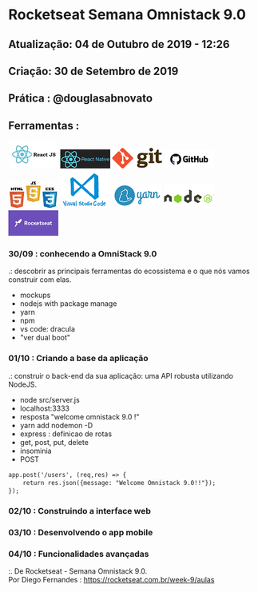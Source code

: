 # Rocketseat Semana Omnistack 9.0

## Atualização: 04 de Outubro de 2019 - 12:26
## Criação: 30 de Setembro de 2019
## Prática : @douglasabnovato

## Ferramentas : 

![ReactJS](/images/logo-reactjs.jpg)
![React Native](/images/logo-react-native.png)
![Git](/images/logo-git.png)
![Github](/images/logo-github.png)
![HTML/CSS/Javascript](/images/logo-html-css-js.jpeg)
![VSCode](/images/logo-VSCode.png)
![Yarn](/images/logo-yarn.png)
![Nodejs](/images/nodejs.png)
![Rocketseat](/images/logo-rocketseat.png)

### 30/09 : conhecendo a OmniStack 9.0
.: descobrir as principais ferramentas do ecossistema e o que nós vamos construir com elas.
- mockups
- nodejs with package manage
- yarn
- npm
- vs code: dracula
- "ver dual boot"

### 01/10 : Criando a base da aplicação
.: construir o back-end da sua aplicação: uma API robusta utilizando NodeJS.
- node src/server.js
- localhost:3333
- resposta "welcome omnistack 9.0 !"
- yarn add nodemon -D
- express : definicao de rotas
- get, post, put, delete
- insominia
- POST
```` 
app.post('/users', (req,res) => {
    return res.json({message: "Welcome Omnistack 9.0!!"});
});
````

### 02/10 : Construindo a interface web

### 03/10 : Desenvolvendo o app mobile  

### 04/10 : Funcionalidades avançadas


:. De Rocketseat - Semana Omnistack 9.0.<br>
Por Diego Fernandes : https://rocketseat.com.br/week-9/aulas